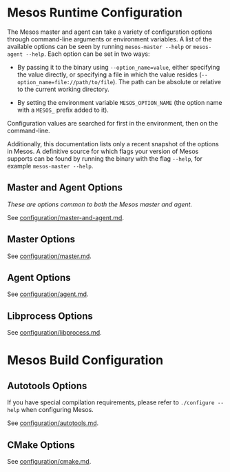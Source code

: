 # Mesos Runtime Configuration

The Mesos master and agent can take a variety of configuration options
through command-line arguments or environment variables. A list of the
available options can be seen by running `mesos-master --help` or
`mesos-agent --help`. Each option can be set in two ways:

* By passing it to the binary using `--option_name=value`, either
specifying the value directly, or specifying a file in which the value
resides (`--option_name=file://path/to/file`). The path can be
absolute or relative to the current working directory.

* By setting the environment variable `MESOS_OPTION_NAME` (the option
name with a `MESOS_` prefix added to it).

Configuration values are searched for first in the environment, then
on the command-line.

Additionally, this documentation lists only a recent snapshot of the options in
Mesos. A definitive source for which flags your version of Mesos supports can be
found by running the binary with the flag `--help`, for example `mesos-master
--help`.

## Master and Agent Options

*These are options common to both the Mesos master and agent.*

See [configuration/master-and-agent.md](configuration/master-and-agent.md).

## Master Options

See [configuration/master.md](configuration/master.md).

## Agent Options

See [configuration/agent.md](configuration/agent.md).

## Libprocess Options

See [configuration/libprocess.md](configuration/libprocess.md).

# Mesos Build Configuration

## Autotools Options

If you have special compilation requirements, please refer to `./configure
--help` when configuring Mesos.

See [configuration/autotools.md](configuration/autotools.md).

## CMake Options

See [configuration/cmake.md](configuration/cmake.md).
